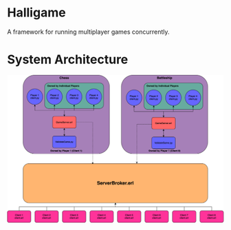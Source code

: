 # Halligame
A framework for running multiplayer games concurrently.

# System Architecture
![](./topology/HalligameTopology.drawio.svg)
